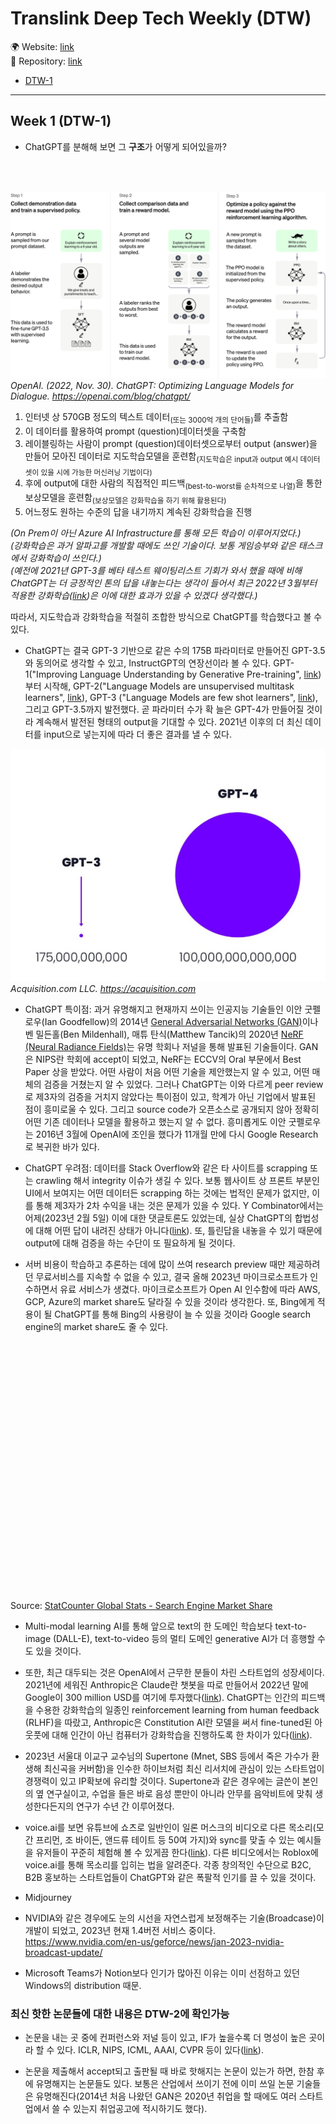 # Translink Deep Tech Weekly (DTW)

🌍 Website: [link](https://cdrhim.github.io/dtw/)\
💾 Repository: [link](https://www.github.com/cdrhim/dtw/)



- [DTW-1](#week-1-dtw-1)

----------

## Week 1 (DTW-1)

- ChatGPT를 분해해 보면 그 **구조**가 어떻게 되어있을까?
<br>
<br>

![chatgpt-diagram](./assets/img/chatgpt_diagram.svg)
*OpenAI. (2022, Nov. 30). ChatGPT: Optimizing Language Models for Dialogue. https://openai.com/blog/chatgpt/*

1. 인터넷 상 570GB 정도의 텍스트 데이터<sub>(또는 3000억 개의 단어들)</sub>를 추출함
2. 이 데이터를 활용하여 prompt (question)데이터셋을 구축함
3. 레이블링하는 사람이 prompt (question)데이터셋으로부터 output (answer)을 만들어 모아진 데이터로 지도학습모델을 훈련함<sub>(지도학습은 input과 output 예시 데이터셋이 있을 시에 가능한 머신러닝 기법이다)</sub>
4. 후에 output에 대한 사람의 직접적인 피드백<sub>(best-to-worst를 순차적으로 나열)</sub>을 통한 보상모델을 훈련함<sub>(보상모델은 강화학습을 하기 위해 활용된다)</sub>
5. 어느정도 원하는 수준의 답을 내기까지 계속된 강화학습을 진행

*(On Prem이 아닌 Azure AI Infrastructure를 통해 모든 학습이 이루어지었다.)* \
*(강화학습은 과거 알파고를 개발할 때에도 쓰인 기술이다. 보통 게임승부와 같은 태스크에서 강화학습이 쓰인다.)* \
*(예전에 2021년 GPT-3를 베타 테스트 웨이팅리스트 기회가 와서 했을 때에 비해 ChatGPT는 더 긍정적인 톤의 답을 내놓는다는 생각이 들어서 최근 2022년 3월부터 적용한 강화학습([link](https://arxiv.org/abs/2203.02155))은 이에 대한 효과가 있을 수 있겠다 생각했다.)*

따라서, 지도학습과 강화학습을 적절히 조합한 방식으로 ChatGPT를 학습했다고 볼 수 있다.

- ChatGPT는 결국 GPT-3 기반으로 같은 수의 175B 파라미터로 만들어진 GPT-3.5와 동의어로 생각할 수 있고, InstructGPT의 연장선이라 볼 수 있다. GPT-1("Improving Language Understanding by Generative Pre-training", [link](https://s3-us-west-2.amazonaws.com/openai-assets/research-covers/language-unsupervised/language_understanding_paper.pdf))부터 시작해, GPT-2("Language Models are unsupervised multitask learners", [link](https://cdn.openai.com/better-language-models/language_models_are_unsupervised_multitask_learners.pdf)), GPT-3 ("Language Models are few shot learners", [link](https://arxiv.org/pdf/2005.14165.pdf)), 그리고 GPT-3.5까지 발전했다. 곧 파라미터 수가 확 늘은 GPT-4가 만들어질 것이라 계속해서 발전된 형태의 output을 기대할 수 있다. 2021년 이후의 더 최신 데이터를 input으로 넣는지에 따라 더 좋은 결과를 낼 수 있다.

![gpt3-gpt4](./assets/img/gpt3-gpt4.jpg)
*Acquisition.com LLC. https://acquisition.com*

- ChatGPT 특이점: 과거 유명해지고 현재까지 쓰이는 인공지능 기술들인 이안 굿펠로우(Ian Goodfellow)의 2014년 [General Adversarial Networks (GAN)](https://arxiv.org/abs/1406.2661)이나 벤 밀든홀(Ben Mildenhall), 매튜 탄식(Matthew Tancik)의 2020년 [NeRF (Neural Radiance Fields)](https://arxiv.org/abs/2003.08934)는 유명 학회나 저널을 통해 발표된 기술들이다. GAN은 NIPS란 학회에 accept이 되었고, NeRF는 ECCV의 Oral 부문에서 Best Paper 상을 받았다. 어떤 사람이 처음 어떤 기술을 제안했는지 알 수 있고, 어떤 매체의 검증을 거쳤는지 알 수 있었다. 그러나 ChatGPT는 이와 다르게 peer review로 제3자의 검증을 거치지 않았다는 특이점이 있고, 학계가 아닌 기업에서 발표된 점이 흥미로울 수 있다. 그리고 source code가 오픈소스로 공개되지 않아 정확히 어떤 기존 데이터나 모델을 활용하고 했는지 알 수 없다. 흥미롭게도 이안 굿펠로우는 2016년 3월에 OpenAI에 조인을 했다가 11개월 만에 다시 Google Research로 복귀한 바가 있다.

- ChatGPT 우려점: 데이터를 Stack Overflow와 같은 타 사이트를 scrapping 또는 crawling 해서 integrity 이슈가 생길 수 있다. 보통 웹사이트 상 프론트 부분인 UI에서 보여지는 어떤 데이터든 scrapping 하는 것에는 법적인 문제가 없지만, 이를 통해 제3자가 2차 수익을 내는 것은 문제가 있을 수 있다. Y Combinator에서는 어제(2023년 2월 5일) 이에 대한 댓글토론도 있었는데, 실상 ChatGPT의 합법성에 대해 어떤 답이 내려진 상태가 아니다([link](https://news.ycombinator.com/item?id=34664998&ref=upstract.com)). 또, 틀린답을 내놓을 수 있기 때문에 output에 대해 검증을 하는 수단이 또 필요하게 될 것이다.

- 서버 비용이 학습하고 추론하는 데에 많이 쓰여 research preview 때만 제공하려던 무료서비스를 지속할 수 없을 수 있고, 결국 올해 2023년 마이크로소프트가 인수하면서 유료 서비스가 생겼다. 마이크로소프트가 Open AI 인수함에 따라 AWS, GCP, Azure의 market share도 달라질 수 있을 것이라 생각한다. 또, Bing에게 적용이 될 ChatGPT를 통해 Bing의 사용량이 늘 수 있을 것이라 Google search engine의 market share도 줄 수 있다. 
<div id="all-search_engine-ww-monthly-202201-202301" width="600" height="400" style="width:600px; height: 400px;"></div><!-- You may change the values of width and height above to resize the chart --><p>Source: <a href="https://gs.statcounter.com/search-engine-market-share">StatCounter Global Stats - Search Engine Market Share</a></p><script type="text/javascript" src="https://www.statcounter.com/js/fusioncharts.js"></script><script type="text/javascript" src="https://gs.statcounter.com/chart.php?all-search_engine-ww-monthly-202201-202301&chartWidth=600"></script>

- Multi-modal learning AI를 통해 앞으로 text의 한 도메인 학습보다 text-to-image (DALL-E), text-to-video 등의 멀티 도메인 generative AI가 더 흥행할 수도 있을 것이다.

- 또한, 최근 대두되는 것은 OpenAI에서 근무한 분들이 차린 스타트업의 성장세이다. 2021년에 세워진 Anthropic은 Claude란 챗봇을 따로 만들어서 2022년 말에 Google이 300 million USD를 여기에 투자했다([link](https://www.theverge.com/2023/2/3/23584540/google-anthropic-investment-300-million-openai-chatgpt-rival-claude)). ChatGPT는 인간의 피드백을 수용한 강화학습의 일종인 reinforcement learning from human feedback (RLHF)을 따랐고, Anthropic은 Constitution AI란 모델을 써서 fine-tuned된 아웃풋에 대해 인간이 아닌 컴퓨터가 강화학습을 진행하도록 한 차이가 있다([link](https://scale.com/blog/chatgpt-vs-claude)).


- 2023년 서울대 이교구 교수님의 Supertone (Mnet, SBS 등에서 죽은 가수가 환생해 최신곡을 커버함)을 인수한 하이브처럼 최신 리서치에 관심이 있는 스타트업이 경쟁력이 있고 IP확보에 유리할 것이다. Supertone과 같은 경우에는 글쓴이 본인의 옆 연구실이고, 수업을 들은 바로 음성 뿐만이 아니라 안무를 음악비트에 맞춰 생성한다든지의 연구가 수년 간 이루어졌다.

- voice.ai를 보면 유튜브에 쇼츠로 일반인이 일론 머스크의 비디오로 다른 목소리(모간 프리먼, 조 바이든, 앤드류 테이트 등 50여 가지)와 sync를 맞출 수 있는 예시들을 유저들이 꾸준히 체험해 볼 수 있게끔 한다([link](https://youtube.com/shorts/S84CgeVCNO8?feature=share)). 다른 비디오에서는 Roblox에 voice.ai를 통해 목소리를 입히는 법을 알려준다. 각종 창의적인 수단으로 B2C, B2B 홍보하는 스타트업들이 ChatGPT와 같은 폭팔적 인기를 끌 수 있을 것이다.

- Midjourney

- NVIDIA와 같은 경우에도 눈의 시선을 자연스럽게 보정해주는 기술(Broadcase)이 개발이 되었고, 2023년 현재 1.4버전 서비스 중이다.
https://www.nvidia.com/en-us/geforce/news/jan-2023-nvidia-broadcast-update/

- Microsoft Teams가 Notion보다 인기가 많아진 이유는 이미 선점하고 있던 Windows의 distribution 때문.


### 최신 핫한 논문들에 대한 내용은 DTW-2에 확인가능

- 논문을 내는 곳 중에 컨퍼런스와 저널 등이 있고, IF가 높을수록 더 명성이 높은 곳이라 할 수 있다. ICLR, NIPS, ICML, AAAI, CVPR 등이 있다([link](https://scholar.google.es/citations?view_op=top_venues&hl=en&vq=eng_artificialintelligence)).

- 논문을 제출해서 accept되고 출판될 때 바로 핫해지는 논문이 있는가 하면, 한참 후에 유명해지는 논문들도 있다. 보통은 산업에서 쓰이기 전에 이미 쓰일 논문 기술들은 유명해진다(2014년 처음 나왔던 GAN은 2020년 취업을 할 때에도 여러 스타트업에서 쓸 수 있는지 취업공고에 적시하기도 했다).

<!---
Week 2
- About all the licenses that could be included in open source software (Apache 2.0, etc.).
- 테크 기업들에 대한 미국의 최신 valuation 방법들

-->
